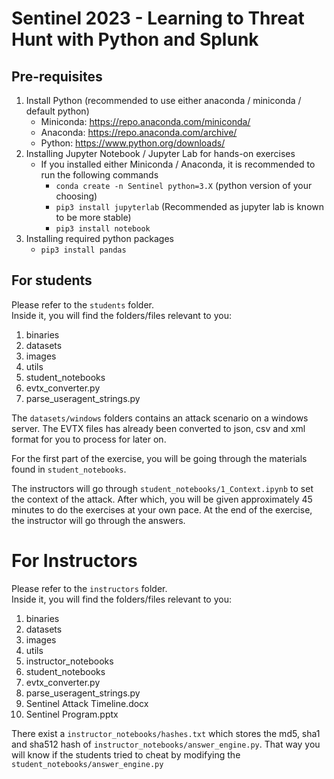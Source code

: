 # Sentinel 2023 - Learning to Threat Hunt with Python and Splunk

## Pre-requisites
1. Install Python (recommended to use either anaconda / miniconda / default python)
   - Miniconda: https://repo.anaconda.com/miniconda/
   - Anaconda: https://repo.anaconda.com/archive/
   - Python: https://www.python.org/downloads/
2. Installing Jupyter Notebook / Jupyter Lab for hands-on exercises
   - If you installed either Miniconda / Anaconda, it is recommended to run the following commands
     - `conda create -n Sentinel python=3.X` (python version of your choosing)
     - `pip3 install jupyterlab` (Recommended as jupyter lab is known to be more stable)
     - `pip3 install notebook`
3. Installing required python packages
   - `pip3 install pandas`

## For students
Please refer to the `students` folder. <br>
Inside it, you will find the folders/files relevant to you:
1. binaries
2. datasets
3. images
4. utils
5. student_notebooks
6. evtx_converter.py
7. parse_useragent_strings.py

The `datasets/windows` folders contains an attack scenario on
a windows server. The EVTX files has already been converted to
json, csv and xml format for you to process for later on.

For the first part of the exercise, you will be going through 
the materials found in `student_notebooks`.

The instructors will go through `student_notebooks/1_Context.ipynb`
to set the context of the attack. After which, you will be given approximately
45 minutes to do the exercises at your own pace. At the end of the exercise,
the instructor will go through the answers.

# For Instructors
Please refer to the `instructors` folder.<br>
Inside it, you will find the folders/files relevant to you:
1. binaries
2. datasets
3. images
4. utils
5. instructor_notebooks
6. student_notebooks
7. evtx_converter.py
8. parse_useragent_strings.py
9. Sentinel Attack Timeline.docx
10. Sentinel Program.pptx

There exist a `instructor_notebooks/hashes.txt` which stores the
md5, sha1 and sha512 hash of `instructor_notebooks/answer_engine.py`.
That way you will know if the students tried to cheat by modifying the `student_notebooks/answer_engine.py`
